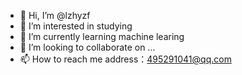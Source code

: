 - 👋 Hi, I’m @lzhyzf
- 👀 I’m interested in studying
- 🌱 I’m currently learning machine learing
- 💞️ I’m looking to collaborate on ...
- 📫 How to reach me address：495291041@qq.com

<!---
lzhyzf/lzhyzf is a ✨ special ✨ repository because its `README.md` (this file) appears on your GitHub profile.
You can click the Preview link to take a look at your changes.
--->
